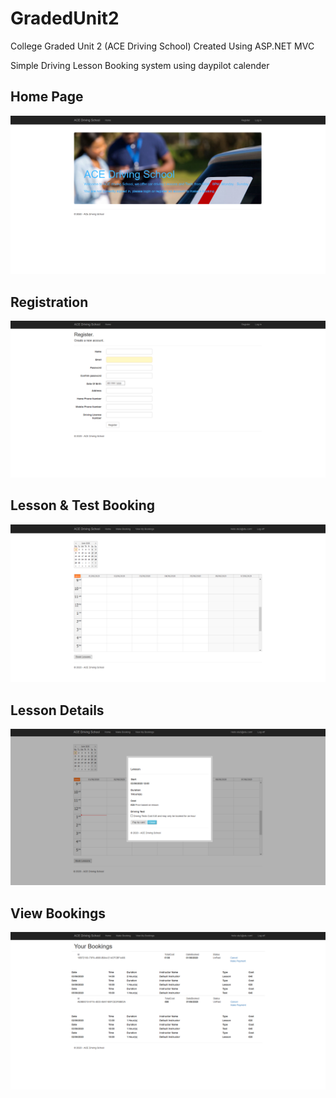 # GradedUnit2
College Graded Unit 2 (ACE Driving School) Created Using ASP.NET MVC

Simple Driving Lesson Booking system using daypilot calender

## Home Page
![alt text](https://github.com/Poitot/GradedUnit2/raw/master/imgs/ace1.PNG)

## Registration
![alt text](https://github.com/Poitot/GradedUnit2/raw/master/imgs/ace2.PNG)

## Lesson & Test Booking
![alt text](https://github.com/Poitot/GradedUnit2/raw/master/imgs/ace4.PNG)

## Lesson Details
![alt text](https://github.com/Poitot/GradedUnit2/raw/master/imgs/ace5.PNG)

## View Bookings
![alt text](https://github.com/Poitot/GradedUnit2/raw/master/imgs/ace6.PNG)
